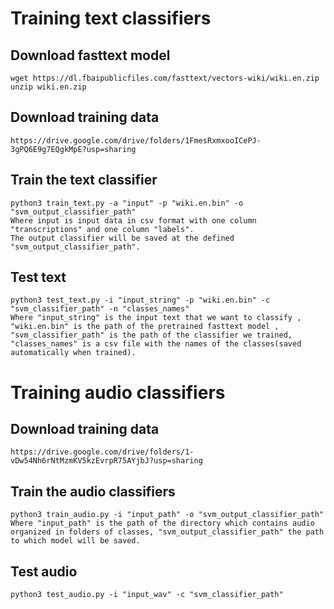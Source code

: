 # Training text classifiers
## Download fasttext model
```
wget https://dl.fbaipublicfiles.com/fasttext/vectors-wiki/wiki.en.zip
unzip wiki.en.zip
```
## Download training data 
```
https://drive.google.com/drive/folders/1FmesRxmxooICePJ-3gPQ6E9g7EQgkMpE?usp=sharing 
```
## Train the text classifier
```
python3 train_text.py -a "input" -p "wiki.en.bin" -o "svm_output_classifier_path"
Where input is input data in csv format with one column "transcriptions" and one column "labels".
The output classifier will be saved at the defined "svm_output_classifier_path". 
```

## Test text 
```
python3 test_text.py -i "input_string" -p "wiki.en.bin" -c "svm_classifier_path" -n "classes_names"
Where "input_string" is the input text that we want to classify , "wiki.en.bin" is the path of the pretrained fasttext model , "svm_classifier_path" is the path of the classifier we trained, "classes_names" is a csv file with the names of the classes(saved automatically when trained). 
```

# Training audio classifiers 
## Download training data 
```
https://drive.google.com/drive/folders/1-vDw54Nh6rNtMzmKV5kzEvrpR75AYjbJ?usp=sharing 
```

## Train the audio classifiers 
```
python3 train_audio.py -i "input_path" -o "svm_output_classifier_path"
Where "input_path" is the path of the directory which contains audio organized in folders of classes, "svm_output_classifier_path" the path to which model will be saved.
```

## Test audio 
```
python3 test_audio.py -i "input_wav" -c "svm_classifier_path"
```

